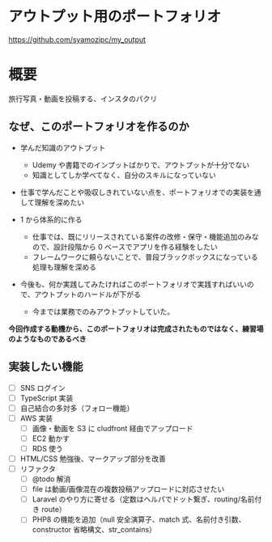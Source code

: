 # アウトプット用のポートフォリオ

https://github.com/syamozipc/my_output

# 概要

旅行写真・動画を投稿する、インスタのパクリ

## なぜ、このポートフォリオを作るのか

- 学んだ知識のアウトプット

    - Udemy や書籍でのインプットばかりで、アウトプットが十分でない
    - 知識としてしか学べてなく、自分のスキルになっていない

- 仕事で学んだことや吸収しきれていない点を、ポートフォリオでの実装を通して理解を深めたい

- 1 から体系的に作る

    - 仕事では、既にリリースされている案件の改修・保守・機能追加のみなので、設計段階から 0 ベースでアプリを作る経験をしたい
    - フレームワークに頼らないことで、普段ブラックボックスになっている処理も理解を深める

- 今後も、何か実践してみたければこのポートフォリオで実践すればいいので、アウトプットのハードルが下がる
    - 今までは業務でのみアウトプットしていた。

**今回作成する動機から、このポートフォリオは完成されたものではなく、練習場のようなものであるべき**

## 実装したい機能

- [ ] SNS ログイン
- [ ] TypeScript 実装
- [ ] 自己結合の多対多（フォロー機能）
- [ ] AWS 実装
    - [ ] 画像・動画を S3 に cludfront 経由でアップロード
    - [ ] EC2 動かす
    - [ ] RDS 使う
- [ ] HTML/CSS 勉強後、マークアップ部分を改善
- [ ] リファクタ
    - [ ] @todo 解消
    - [ ] file は動画/画像混在の複数投稿アップロードに対応させたい
    - [ ] Laravel のやり方に寄せる（定数はヘルパでドット繋ぎ、routing/名前付き route）
    - [ ] PHP8 の機能を追加（null 安全演算子、match 式、名前付き引数、constructor 省略構文、str_contains）